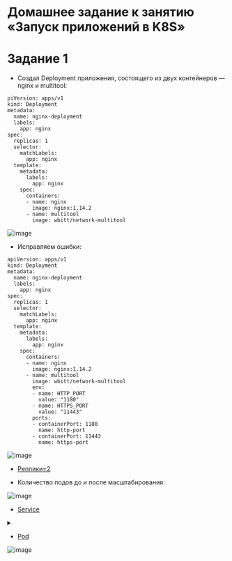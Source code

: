 # Домашнее задание к занятию «Запуск приложений в K8S»

# Задание 1


* Создал Deployment приложения, состоящего из двух контейнеров — nginx и multitool:
```
piVersion: apps/v1
kind: Deployment
metadata:
  name: nginx-deployment
  labels:
    app: nginx
spec:
  replicas: 1
  selector:
    matchLabels:
      app: nginx
  template:
    metadata:
      labels:
        app: nginx
    spec:
      containers:
      - name: nginx
        image: nginx:1.14.2
      - name: multitool
        image: wbitt/network-multitool
```
![image](https://github.com/Dimarkle/DevOps/assets/118626944/01689b1e-eb1d-43dc-b554-402a15f8a309)
* Исправляем ошибки:
```
apiVersion: apps/v1
kind: Deployment
metadata:
  name: nginx-deployment
  labels:
    app: nginx
spec:
  replicas: 1
  selector:
    matchLabels:
      app: nginx
  template:
    metadata:
      labels:
        app: nginx
    spec:
      containers:
      - name: nginx
        image: nginx:1.14.2
      - name: multitool
        image: wbitt/network-multitool
        env:
        - name: HTTP_PORT
          value: "1180"
        - name: HTTPS_PORT
          value: "11443"
        ports:
        - containerPort: 1180
          name: http-port
        - containerPort: 11443
          name: https-port
```
![image](https://github.com/Dimarkle/DevOps/assets/118626944/30f40722-d1a8-4f16-9bfb-c1f4a1e30bcb)
* [Реплики=2](https://github.com/Dimarkle/DevOps/blob/main/%D0%97%D0%B0%D0%BF%D1%83%D1%81%D0%BA%20%D0%BF%D1%80%D0%B8%D0%BB%D0%BE%D0%B6%D0%B5%D0%BD%D0%B8%D0%B9%20%D0%B2%20K8S/nginx.yaml)


* Количество подов до и после масштабирования:

![image](https://github.com/Dimarkle/DevOps/assets/118626944/7dbc442a-966b-4f2a-b289-9ed86acf3adf)

*  [Service](https://github.com/Dimarkle/DevOps/blob/main/%D0%97%D0%B0%D0%BF%D1%83%D1%81%D0%BA%20%D0%BF%D1%80%D0%B8%D0%BB%D0%BE%D0%B6%D0%B5%D0%BD%D0%B8%D0%B9%20%D0%B2%20K8S/serv.yaml)
<details>
<summary>

</summary>

![image](https://github.com/Dimarkle/DevOps/assets/118626944/72b37e09-b9fe-4a1e-b1d7-5a0ead678d30)



</details>

* [Pod](https://github.com/Dimarkle/DevOps/blob/main/%D0%97%D0%B0%D0%BF%D1%83%D1%81%D0%BA%20%D0%BF%D1%80%D0%B8%D0%BB%D0%BE%D0%B6%D0%B5%D0%BD%D0%B8%D0%B9%20%D0%B2%20K8S/pod.yaml)

![image](https://github.com/Dimarkle/DevOps/assets/118626944/12516228-a801-4309-8221-2926cd86e60d)






